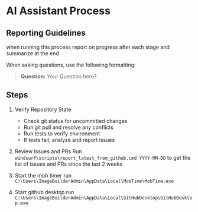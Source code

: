 # AI Assistant Process
## Reporting Guidelines
 when running this process report on progress after each stage and summarize at the end

 When asking questions, use the following formatting:
 > **Question:** Your Question here?

## Steps

1. Verify Repository State
   - Check git status for uncommitted changes
   - Run git pull and resolve any conflicts
   - Run tests to verify environment
   - If tests fail, analyze and report issues

2. Review Issues and PRs
Run `windsurf\scripts\report_latest_from_github.cmd YYYY-MM-DD` to get the list of issues and PRs since the last 2 weeks



3. Start the mob timer
   run `C:\Users\ImageBuilderAdmin\AppData\Local\MobTime\MobTime.exe`

4. Start github desktop
   run `C:\Users\ImageBuilderAdmin\AppData\Local\GitHubDesktop\GitHubDesktop.exe`
